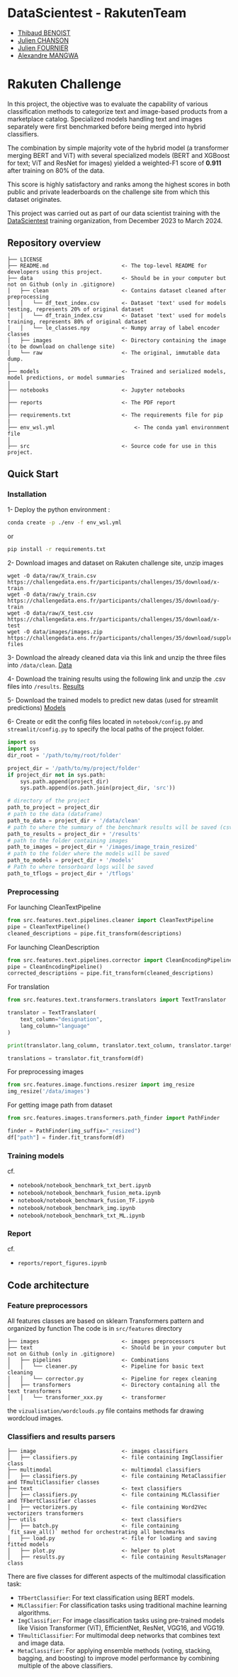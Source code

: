 # DataScientest - RakutenTeam
- [Thibaud BENOIST](https://www.linkedin.com/in/thibaud-benoist-76593730/)
- [Julien CHANSON](https://www.linkedin.com/in/julienchanson/)
- [Julien FOURNIER](https://www.linkedin.com/in/julien-fournier-63530537/)
- [Alexandre MANGWA](https://www.linkedin.com/in/alexandre-mangwa-7a3aa1140/)

# Rakuten Challenge

In this project, the objective was to evaluate the capability of various classification methods to categorize text and image-based products from a marketplace catalog. 
Specialized models handling text and images separately were first benchmarked before being merged into hybrid classifiers. 

The combination by simple majority vote of the hybrid model (a transformer merging BERT and ViT) with several specialized models (BERT and XGBoost for text; ViT and ResNet for images) yielded a weighted-F1 score of **0.911** after training on 80% of the data. 

This score is highly satisfactory and ranks among the highest scores in both public and private leaderboards on the challenge site from which this dataset originates.

This project was carried out as part of our data scientist training with the [DataScientest](https://datascientest.com/) training organization, from December 2023 to March 2024.

## Repository overview
```
├── LICENSE
├── README.md                       <- The top-level README for developers using this project.
├── data                            <- Should be in your computer but not on Github (only in .gitignore)
│   ├── clean                       <- Contains dataset cleaned after preprocessing
│   │   └── df_text_index.csv       <- Dataset 'text' used for models testing, represents 20% of original dataset
│   │   └── df_train_index.csv      <- Dataset 'text' used for models training, represents 80% of original dataset
│   │   └── le_classes.npy          <- Numpy array of label encoder classes 
│   ├── images                      <- Directory containing the image (to be download on challenge site)
│   └── raw                         <- The original, immutable data dump.
│
├── models                          <- Trained and serialized models, model predictions, or model summaries
│
├── notebooks                       <- Jupyter notebooks
│
├── reports                         <- The PDF report
│
├── requirements.txt                <- The requirements file for pip
|
├── env_wsl.yml                         <- The conda yaml environnment file
│
├── src                             <- Source code for use in this project.

```

## Quick Start

### Installation
1- Deploy the python environment :
```bash
conda create -p ./env -f env_wsl.yml
```
or 

```bash
pip install -r requirements.txt
```

2- Download images and dataset on Rakuten challenge site, unzip images 

```
wget -O data/raw/X_train.csv https://challengedata.ens.fr/participants/challenges/35/download/x-train
wget -O data/raw/y_train.csv https://challengedata.ens.fr/participants/challenges/35/download/y-train
wget -O data/raw/X_test.csv https://challengedata.ens.fr/participants/challenges/35/download/x-test
wget -O data/images/images.zip https://challengedata.ens.fr/participants/challenges/35/download/supplementary-files
```

3- Download the already cleaned data via this link and unzip the three files into `/data/clean`.
[Data](https://drive.google.com/file/d/19m9KGL0YJoQgC1kOm4yhQODdXK9sKxcu/view?usp=sharing)

4- Download the training results using the following link and unzip the .csv files into `/results`.
[Results](https://drive.google.com/file/d/1YWTlxLgz3T34OtwSi3p7Q2f4CcYIdDU7/view?usp=sharing)

5- Download the trained models to predict new datas (used for streamlit predictions)
[Models](https://drive.google.com/drive/folders/1-M6AwQJ82Uhwd-T8ljocdvSQBj_i3zwl?usp=sharing)

6- Create or edit the config files located in `notebook/config.py` and `streamlit/config.py` to specify the local paths of the project folder.
```python
import os
import sys
dir_root = '/path/to/my/root/folder'

project_dir = '/path/to/my/project/folder'
if project_dir not in sys.path:
    sys.path.append(project_dir)
    sys.path.append(os.path.join(project_dir, 'src'))

# directory of the project
path_to_project = project_dir
# path to the data (dataframe)
path_to_data = project_dir + '/data/clean'
# path to where the summary of the benchmark results will be saved (csv)
path_to_results = project_dir + '/results'
# path to the folder containing images
path_to_images = project_dir + '/images/image_train_resized'
# path to the folder where the models will be saved
path_to_models = project_dir + '/models'
# Path to where tensorboard logs will be saved
path_to_tflogs = project_dir + '/tflogs'
```

### Preprocessing

For launching CleanTextPipeline
```python
from src.features.text.pipelines.cleaner import CleanTextPipeline
pipe = CleanTextPipeline()
cleaned_descriptions = pipe.fit_transform(descriptions)
```

For launching CleanDescription
```python
from src.features.text.pipelines.corrector import CleanEncodingPipeline
pipe = CleanEncodingPipeline()
corrected_descriptions = pipe.fit_transform(cleaned_descriptions)
```

For translation
```python
from src.features.text.transformers.translators import TextTranslator

translator = TextTranslator(
    text_column="designation",
    lang_column="language"
)

print(translator.lang_column, translator.text_column, translator.target_lang)

translations = translator.fit_transform(df)
```

For preprocessing images
```python
from src.features.image.functions.resizer import img_resize
img_resize('/data/images')
```

For getting image path from dataset
```python
from src.features.images.transformers.path_finder import PathFinder

finder = PathFinder(img_suffix="_resized")
df["path"] = finder.fit_transform(df)
```

### Training models

cf. 
- `notebook/notebook_benchmark_txt_bert.ipynb`
- `notebook/notebook_benchmark_fusion_meta.ipynb`
- `notebook/notebook_benchmark_fusion_TF.ipynb`
- `notebook/notebook_benchmark_img.ipynb`
- `notebook/notebook_benchmark_txt_ML.ipynb`

### Report 
cf.
- `reports/report_figures.ipynb`


## Code architecture

### Feature preprocessors
All features classes are based on sklearn Transformers pattern and organized by function
The code is in `src/features` directory
```
├── images                          <- images preprocessors
├── text                            <- Should be in your computer but not on Github (only in .gitignore)
│   ├── pipelines                   <- Combinations 
│   │   └── cleaner.py              <- Pipeline for basic text cleaning
│   │   └── corrector.py            <- Pipeline for regex cleaning
│   ├── transformers                <- Directory containing all the text transformers
│   │   └── transformer_xxx.py      <- transformer

```

the `vizualisation/wordclouds.py` file contains methods far drawing wordcloud images.

### Classifiers and results parsers
```
├── image                           <- images classifiers
│   ├── classifiers.py              <- file containing ImgClassifier class
├── multimodal                      <- multimodal classifiers
│   ├── classifiers.py              <- file containing MetaClassifier and TFmultiClassifier classes
├── text                            <- text classifiers
│   ├── classifiers.py              <- file containing MLClassifier and TFbertClassifier classes
│   ├── vectorizers.py              <- file containing Word2Vec vectorizers transformers 
├── utils                           <- text classifiers
│   ├── batch.py                    <- file containing `fit_save_all()` method for orchestrating all benchmarks
│   ├── load.py                     <- file for loading and saving fitted models
│   ├── plot.py                     <- helper to plot 
│   ├── results.py                  <- file containing ResultsManager class
```


There are five classes for different aspects of the multimodal classification task:
- `TFbertClassifier`: For text classification using BERT models.
- `MLClassifier`: For classification tasks using traditional machine learning algorithms.
- `ImgClassifier`: For image classification tasks using pre-trained models like Vision Transformer (ViT), EfficientNet, ResNet, VGG16, and VGG19.
- `TFmultiClassifier`: For multimodal deep networks that combines text and image data.
- `MetaClassifier`: For applying ensemble methods (voting, stacking, bagging, and boosting) to improve model performance by combining multiple of the above classifiers.
